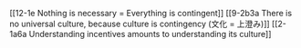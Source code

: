 [[12-1e Nothing is necessary = Everything is contingent]]
[[9-2b3a There is no universal culture, because culture is contingency (文化 = 上澄み)]]
[[2-1a6a Understanding incentives amounts to understanding its culture]]


